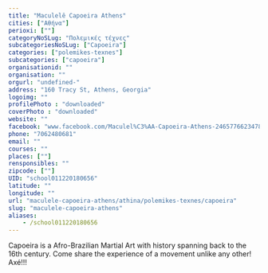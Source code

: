 ```yaml
---
title: "Maculelê Capoeira Athens"
cities: ["Αθήνα"]
perioxi: [""]
categoryNoSLug: "Πολεμικές τέχνες"
subcategoriesNoSLug: ["Capoeira"]
categories: ["polemikes-texnes"]
subcategories: ["capoeira"]
organisationid: ""
organisation: ""
orgurl: "undefined-"
address: "160 Tracy St, Athens, Georgia"
logoimg: ""
profilePhoto : "downloaded"
coverPhoto : "downloaded"
website: ""
facebook: "www.facebook.com/Maculel%C3%AA-Capoeira-Athens-246577662347872/?ref=br_rs"
phone: "7062480681"
email: ""
courses: ""
places: [""]
rensponsibles: ""
zipcode: [""]
UID: "school011220180656"
latitude: ""
longitude: ""
url: "maculele-capoeira-athens/athina/polemikes-texnes/capoeira"
slug: "maculele-capoeira-athens"
aliases:
    - /school011220180656
---
```



Capoeira is a Afro-Brazilian Martial Art with history spanning back to the 16th century. Come share the experience of a movement unlike any other! Axé!!!

